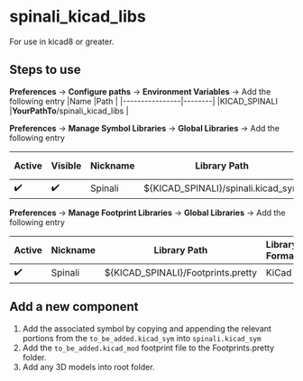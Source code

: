 # spinali_kicad_libs
For use in kicad8 or greater.

## Steps to use

**Preferences** -> **Configure paths** -> **Environment Variables** -> Add the following entry
|Name            |Path    |
|----------------|--------|
|KICAD_SPINALI |**YourPathTo**/spinali_kicad_libs |

**Preferences** -> **Manage Symbol Libraries** -> **Global Libraries** -> Add the following entry

|Active            |Visible           |Nickname       |Library Path                      | Library Format |
|------------------|------------------|---------------|----------------------------------|----------------|
|:heavy_check_mark:|:heavy_check_mark:|Spinali        |${KICAD_SPINALI}/spinali.kicad_sym| KiCad          |


**Preferences** -> **Manage Footprint Libraries** -> **Global Libraries** -> Add the following entry

|Active            |Nickname       |Library Path                      | Library Format |
|------------------|---------------|----------------------------------|----------------|
|:heavy_check_mark:|Spinali        |${KICAD_SPINALI}/Footprints.pretty| KiCad          |

## Add a new component
1. Add the associated symbol by copying and appending the relevant portions from the `to_be_added.kicad_sym` into `spinali.kicad_sym`
2. Add the `to_be_added.kicad_mod` footprint file to the Footprints.pretty folder.
3. Add any 3D models into root folder.
